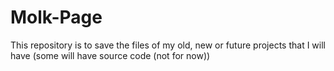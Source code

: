 # Molk-Page
This repository is to save the files of my old, new or future projects that I will have (some will have source code (not for now)) 
